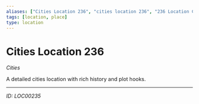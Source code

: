 ```yaml
---
aliases: ["Cities Location 236", "cities location 236", "236 Location Cities"]
tags: [location, place]
type: location
---
```


# Cities Location 236

*Cities*

A detailed cities location with rich history and plot hooks.

---
*ID: LOC00235*